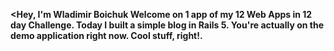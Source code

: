 **<Hey, I'm Wladimir Boichuk
                                                                                                                                                                                                                                                                                                                                                                                  Welcome on 1 app of my 12 Web Apps in 12 day Challenge.
                                                                                                                                                                                                                                                                                                                                                                                  Today I built a  simple blog in Rails 5. You're actually on the demo application right now. Cool stuff, right!.**
